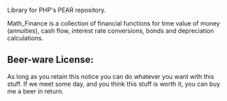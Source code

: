Library for PHP's PEAR repository.

Math_Finance is a collection of financial functions for time value of money (annuities), cash flow, interest rate conversions, bonds and depreciation calculations.

Beer-ware License: 
-------------------
As long as you retain this notice you can do whatever you want with this stuff. If we meet some day, and you think this stuff is worth it, you can buy me a beer in return.
